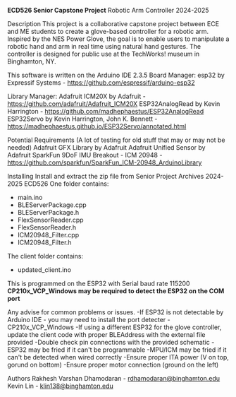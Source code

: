 **ECD526 Senior Capstone Project**
Robotic Arm Controller 
2024-2025

Description
This project is a collaborative capstone project between ECE and ME students to create a glove-based controller for a robotic arm. 
Inspired by the NES Power Glove, the goal is to enable users to manipulate a robotic hand and arm in real time using natural hand gestures. 
The controller is designed for public use at the TechWorks! museum in Binghamton, NY.


This software is written on the Arduino IDE 2.3.5
Board Manager:
esp32 by Expressif Systems - https://github.com/espressif/arduino-esp32

Library Manager:
Adafruit ICM20X by Adafruit - https://github.com/adafruit/Adafruit_ICM20X
ESP32AnalogRead by Kevin Harrington - https://github.com/madhephaestus/ESP32AnalogRead
ESP32Servo by Kevin Harrington, John K. Bennett - https://madhephaestus.github.io/ESP32Servo/annotated.html

Potential Requirements (A lot of testing for old stuff that may or may not be needed)
Adafruit GFX Library by Adafruit
Adafruit Unified Sensor by Adafruit
SparkFun 9DoF IMU Breakout - ICM 20948 - https://github.com/sparkfun/SparkFun_ICM-20948_ArduinoLibrary


Installing
Install and extract the zip file from Senior Project Archives 2024-2025 ECD526
One folder contains:
- main.ino
- BLEServerPackage.cpp
- BLEServerPackage.h
- FlexSensorReader.cpp
- FlexSensorReader.h
- ICM20948_Filter.cpp
- ICM20948_Filter.h

The client folder contains:
- updated_client.ino

This is programmed on the ESP32 with Serial baud rate 115200
**CP210x_VCP_Windows may be required to detect the ESP32 on the COM port**


Any advise for common problems or issues.
-If ESP32 is not detectable by Arduino IDE - you may need to install the port detecter - CP210x_VCP_Windows
-If using a different ESP32 for the glove controller, update the client code with proper BLEAddress with the external file provided
-Double check pin connections with the provided schematic
-ESP32 may be fried if it can't be programmable
-MPU/ICM may be fried if it can't be detected when wired correctly
-Ensure proper ITA power (V on top, gorund on bottom)
-Ensure proper motor connection (ground on the left)


Authors
Rakhesh Varshan Dhamodaran - rdhamodaran@binghamton.edu
Kevin Lin - klin138@binghamton.edu
